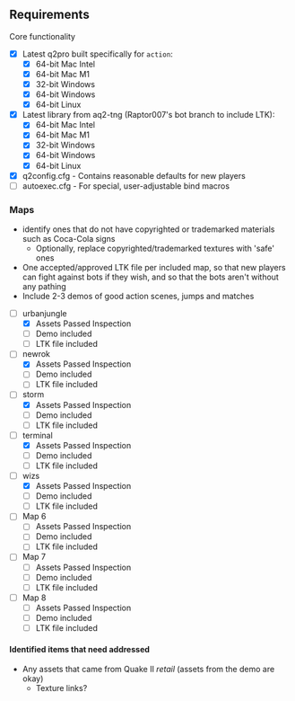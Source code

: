 ## Requirements
Core functionality
- [x] Latest q2pro built specifically for `action`:
    - [x] 64-bit Mac Intel
    - [x] 64-bit Mac M1
    - [x] 32-bit Windows
    - [x] 64-bit Windows
    - [x] 64-bit Linux

- [x] Latest library from aq2-tng (Raptor007's bot branch to include LTK):
    - [x] 64-bit Mac Intel
    - [x] 64-bit Mac M1
    - [x] 32-bit Windows
    - [x] 64-bit Windows
    - [x] 64-bit Linux

- [x] q2config.cfg - Contains reasonable defaults for new players
- [ ] autoexec.cfg - For special, user-adjustable bind macros

### Maps
* identify ones that do not have copyrighted or trademarked materials such as Coca-Cola signs
  * Optionally, replace copyrighted/trademarked textures with 'safe' ones
* One accepted/approved LTK file per included map, so that new players can fight against bots if they wish, and so that the bots aren't without any pathing
* Include 2-3 demos of good action scenes, jumps and matches

- [ ] urbanjungle
  - [x] Assets Passed Inspection
  - [ ] Demo included
  - [ ] LTK file included
- [ ] newrok
  - [x] Assets Passed Inspection
  - [ ] Demo included
  - [ ] LTK file included
- [ ] storm
  - [x] Assets Passed Inspection
  - [ ] Demo included
  - [ ] LTK file included
- [ ] terminal
  - [x] Assets Passed Inspection
  - [ ] Demo included
  - [ ] LTK file included
- [ ] wizs
  - [x] Assets Passed Inspection
  - [ ] Demo included
  - [ ] LTK file included
- [ ] Map 6 
  - [ ] Assets Passed Inspection
  - [ ] Demo included
  - [ ] LTK file included
- [ ] Map 7 
  - [ ] Assets Passed Inspection
  - [ ] Demo included
  - [ ] LTK file included
- [ ] Map 8 
  - [ ] Assets Passed Inspection
  - [ ] Demo included
  - [ ] LTK file included

#### Identified items that need addressed
* Any assets that came from Quake II _retail_ (assets from the demo are okay)
  * Texture links?

